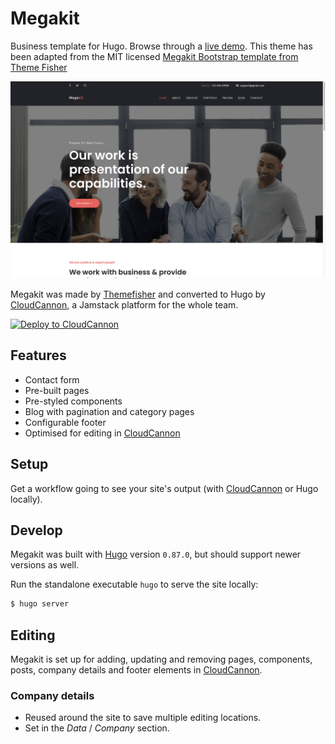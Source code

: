 # Megakit

Business template for Hugo. Browse through a [live demo](https://timely-land.cloudvent.net/). This theme has been adapted from the MIT licensed [Megakit Bootstrap template from Theme Fisher](https://github.com/themefisher/Megakit-Bootstrap-Agency-Template)

![Megakit template screenshot](images/_screenshot.png)

Megakit was made by [Themefisher](https://themefisher.com/) and converted to Hugo by [CloudCannon](https://cloudcannon.com/), a Jamstack platform for the whole team.

[![Deploy to CloudCannon](https://buttons.cloudcannon.com/deploy.svg)](https://app.cloudcannon.com/register#sites/connect/github/CloudCannon/megakit-hugo-template)

## Features

* Contact form
* Pre-built pages
* Pre-styled components
* Blog with pagination and category pages
* Configurable footer
* Optimised for editing in [CloudCannon](https://cloudcannon.com/)

## Setup

Get a workflow going to see your site's output (with [CloudCannon](https://app.cloudcannon.com/) or Hugo locally).

## Develop

Megakit was built with [Hugo](https://gohugo.io/) version `0.87.0`, but should support newer versions as well.

Run the standalone executable `hugo` to serve the site locally:

~~~bash
$ hugo server
~~~

## Editing

Megakit is set up for adding, updating and removing pages, components, posts, company details and footer elements in [CloudCannon](https://app.cloudcannon.com/).


### Company details

* Reused around the site to save multiple editing locations.
* Set in the *Data* / *Company* section.
